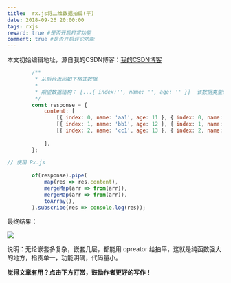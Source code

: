 ```yaml
---
title:  rx.js将二维数据拍扁(平)
date: 2018-09-26 20:00:00
tags: rxjs
reward: true #是否开启打赏功能
comment: true #是否开启评论功能
---
```

本文初始编辑地址，源自我的CSDN博客：[我的CSDN博客](https://blog.csdn.net/qq_20264891/article/details/82858004)


```javascript
        /** 
         * 从后台返回如下格式数据 
         * 
         * 期望数据结构： [...{ index:'', name: '', age: '' }]  该数据类型的长度为 9 (所有数据拆开的总长度)
         */
        const response = {
            content: [
                [{ index: 0, name: 'aa1', age: 11 }, { index: 0, name: 'aa2', age: 11 }, { index: 0, name: 'aa3', age: 11 }],
                [{ index: 1, name: 'bb1', age: 12 }, { index: 1, name: 'bb2', age: 12 }, { index: 1, name: 'bb3', age: 12 }],
                [{ index: 2, name: 'cc1', age: 13 }, { index: 2, name: 'cc2', age: 13 }, { index: 2, name: 'cc3', age: 13 }]
 
            ],
        };
 
// 使用 Rx.js
 
        of(response).pipe(
            map(res => res.content),
            mergeMap(arr => from(arr)),
            mergeMap(arr => from(arr)),
            toArray(),
        ).subscribe(res => console.log(res));

```
最终结果：

<img src="https://img-blog.csdn.net/20180926193747185?watermark/2/text/aHR0cHM6Ly9ibG9nLmNzZG4ubmV0L3FxXzIwMjY0ODkx/font/5a6L5L2T/fontsize/400/fill/I0JBQkFCMA==/dissolve/70"/>

说明：无论嵌套多复杂，嵌套几层，都能用 opreator 给拍平，这就是纯函数强大的地方，指责单一，功能明确，代码量小。

<b>觉得文章有用？点击下方打赏，鼓励作者更好的写作！</b>
